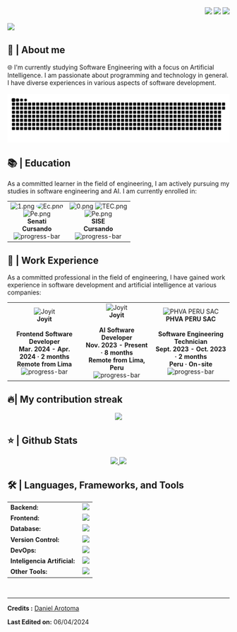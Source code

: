 <div align="right">
<a style="text-decoration: none" target="_blank" href="https://github.com/danielarotoma">
<img src="https://visitor-badge.laobi.icu/badge?page_id=danielarotoma.danielarotoma&left_color=gray&right_color=blue&left_text=Coders%20visitors">
</a>
<a style="text-decoration: none" target="_blank" href="https://twitter.com/codediazsergio" >
<img width="60" src="https://img.shields.io/twitter/follow/chipro?label=Follow&style=social">
</a>
<a style="text-decoration: none" target="_blank" href="https://www.linkedin.com/in/daniel-a-5972a8310/" >
<img width="70" src="https://img.shields.io/badge/-Connect-blue?style=flat&logo=Linkedin&logoColor=white">
</a>
</div>

<br>

<img src="https://readme-typing-svg.herokuapp.com/?font=Roboto&weight=900&size=40=true&vCenter=true&width=500&height=70&duration=4000&color=B3B3B3&lines=Hi+There!+👋;+I'm+Daniel+Arotoma!;" />

<h2>📖 | About me</h2> 
🌐 I'm currently studying Software Engineering with a focus on Artificial Intelligence. I am passionate about programming and technology in general. I have diverse experiences in various aspects of software development.

<div align="center">
  <br>
  <img alt="snake eating my contributions" src="https://raw.githubusercontent.com/codediaz/codediaz/output/github-contribution-grid-snake.svg" />
  <br/>
</div>

<h2>📚 | Education</h2>
<p>As a committed learner in the field of engineering, I am actively pursuing my studies in software engineering and AI. I am currently enrolled in:</p>
<div align="center">
  <table style="margin-left: auto; margin-right: auto;">
    <tr>
      <td align="center">
        <img src="https://thumbs4.imagebam.com/7d/3e/66/MESRJTA_t.png" height="40" alt="1.png"/>
        <img src="https://media.licdn.com/dms/image/C4E1BAQHjdgsazjDDWg/company-background_10000/0/1585179410477/senati_peru_cover?e=2147483647&v=beta&t=-NV8JF-UP1ri0L4d9L97CBnXkskRd1NE8-soLANkG6k" height="90" style="border-radius: 50%;" alt="Ec.png"/><br>
        <img src="https://upload.wikimedia.org/wikipedia/commons/thumb/1/15/Flag_of_Peru_%281825%E2%80%931884%29.svg/270px-Flag_of_Peru_%281825%E2%80%931884%29.svg.png" height="20" alt="Pe.png"/><br>
        <strong>Senati</strong><br><strong>Cursando</strong><br>
        <img src="https://progress-bar.dev/67/" width="105" alt="progress-bar"/>
      </td>
      <td align="center">
       <img src="https://thumbs4.imagebam.com/b4/6b/77/MESRJT1_t.png" height="40" alt="0.png"/>
       <img src="https://encrypted-tbn0.gstatic.com/images?q=tbn:ANd9GcS8tcDNRzxAnPYTBkEoT0ribhH4A2rvdmzu6Q&s" width="90" alt="TEC.png"/><br>
        <img src="https://upload.wikimedia.org/wikipedia/commons/thumb/1/15/Flag_of_Peru_%281825%E2%80%931884%29.svg/270px-Flag_of_Peru_%281825%E2%80%931884%29.svg.png" height="20" alt="Pe.png"/><br>
        <strong>SISE</strong><br><strong>Cursando</strong><br>
        <img src="https://progress-bar.dev/16/" width="100" alt="progress-bar"/>
      </td>
    </tr>
  </table>
</div>

<h2>💼 | Work Experience</h2>

<p>As a committed professional in the field of engineering, I have gained work experience in software development and artificial intelligence at various companies:</p>

<div align="center">
  <table>
    <tr>
      <td align="center">
        <img src="https://media.licdn.com/dms/image/C4D0BAQEQvx5HtzbIsw/company-logo_200_200/0/1657213157875/joyit_solution_logo?e=1725494400&v=beta&t=Q77_7P-5PRkr0yXlWs8rE7CXt0pV3p5UI3B5wMWo1JY" height="40" alt="Joyit"/><br>
        <strong>Joyit</strong><br>
        <br>
        <strong>Frontend Software Developer</strong><br>
        <strong>Mar. 2024 - Apr. 2024 · 2 months</strong><br>
        <strong>Remote from Lima</strong><br>
        <img src="https://progress-bar.dev/100/?title=Completed" width="105" alt="progress-bar"/>
      </td>
      <td align="center">
        <img src="https://media.licdn.com/dms/image/C4D0BAQEQvx5HtzbIsw/company-logo_200_200/0/1657213157875/joyit_solution_logo?e=1725494400&v=beta&t=Q77_7P-5PRkr0yXlWs8rE7CXt0pV3p5UI3B5wMWo1JY" height="40" alt="Joyit"/><br>
        <strong>Joyit</strong><br>
        <br>
        <strong>AI Software Developer</strong><br>
        <strong>Nov. 2023 - Present · 8 months</strong><br>
        <strong>Remote from Lima, Peru</strong><br>
        <img src="https://progress-bar.dev/100/?title=Progress" width="105" alt="progress-bar"/>
      </td>
      <td align="center">
        <img src="https://media.licdn.com/dms/image/C4E0BAQEP79L7Qwc2zg/company-logo_100_100/0/1674774205904/phva_peru_sac_logo?e=1725494400&v=beta&t=50Uim7cOjlQDK5J_AIdE9Jhb3HdcL2XTn0rbPeNrNyE" height="40" alt="PHVA PERU SAC"/><br>
        <strong>PHVA PERU SAC</strong><br>
        <br>
        <strong>Software Engineering Technician</strong><br>
        <strong>Sept. 2023 - Oct. 2023 · 2 months</strong><br>
        <strong>Peru · On-site</strong><br>
        <img src="https://progress-bar.dev/100/?title=Completed" width="100" alt="progress-bar"/>
      </td>
    </tr>
  </table>
</div>


<h2>🔥| My contribution streak</h2>
<p align="center">
  <a href="https://github.com/DenverCoder1/github-readme-streak-stats">
    <img src="https://github-readme-streak-stats.herokuapp.com/?user=asleep-20026"/>
  </a>
</p>
<h2>⭐ | Github Stats </h2>

<div align="center">
<a href="https://github.com/danielarotoma">
<img height="180em" src="https://github-readme-stats.vercel.app/api?username=danielarotoma&show_icons=true&theme=default&include_all_commits=true&count_private=true"/>
<img height="180em" src="https://github-readme-stats.vercel.app/api/top-langs/?username=danielarotoma&layout=compact&langs_count=7&theme=default"/></a>
</div>
<h2>🛠️ | Languages, Frameworks, and Tools </h2>
<table>
    <tr>
        <td style="font-weight: bold; padding-right: 10px; vertical-align: center;">Backend:</td>
        <td><img height="40" src="https://skillicons.dev/icons?i=python,php,laravel,docker"/></td>
    </tr>
    <tr>
        <td style="font-weight: bold; padding-right: 10px; vertical-align: center;">Frontend:</td>
        <td><img height="40" src="https://skillicons.dev/icons?i=js,ts,react,angular,html,css,tailwind"/></td>
    </tr>
    <tr>
        <td style="font-weight: bold; padding-right: 10px; vertical-align: center;">Database:</td>
        <td><img height="40" src="https://skillicons.dev/icons?i=postgres,mongodb,mysql"/></td>
    </tr>
    <tr>
        <td style="font-weight: bold; padding-right: 10px; vertical-align: center;">Version Control:</td>
        <td><img height="40" src="https://skillicons.dev/icons?i=git,github"/></td>
    </tr>
    <tr>
        <td style="font-weight: bold; padding-right: 10px; vertical-align: center;">DevOps:</td>
        <td><img height="40" src="https://skillicons.dev/icons?i=docker,postman"/></td>
    </tr>
    <tr>
        <td style="font-weight: bold; padding-right: 10px; vertical-align: center;">Inteligencia Artificial:</td>
        <td><img height="40" src="https://skillicons.dev/icons?i=pytorch"/></td>
    </tr>
   <tr>
        <td style="font-weight: bold; padding-right: 10px; vertical-align: center;">Other Tools:</td>
        <td><img height="40" src="https://skillicons.dev/icons?i=linux,ubuntu,pytorch,figma"/></td>
    </tr>
</table>
<br>

------
**Credits :** [Daniel Arotoma](https://github.com/danielarotoma)

**Last Edited on:** 06/04/2024
